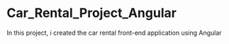 # Car_Rental_Project_Angular
In this project, i created the car rental front-end application using Angular
